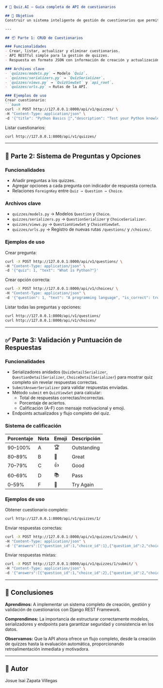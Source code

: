 ```markdown
# 🧠 Quiz.AI – Guía completa de API de cuestionarios

## 🎯 Objetivo
Construir un sistema inteligente de gestión de cuestionarios que permita crear quizzes, agregar preguntas y opciones, validar respuestas y obtener puntuación automática.

---

## 📦 Parte 1: CRUD de Cuestionarios

### Funcionalidades
- Crear, listar, actualizar y eliminar cuestionarios.
- API RESTful simple para la gestión de quizzes.
- Respuesta en formato JSON con información de creación y actualización.

### Archivos clave
- `quizzes/models.py` → Modelo `Quiz`.
- `quizzes/serializers.py` → `QuizSerializer`.
- `quizzes/views.py` → `QuizViewSet` y `api_root`.
- `quizzes/urls.py` → Rutas de la API.

### Ejemplos de uso
Crear cuestionario:
```bash
curl -X POST http://127.0.0.1:8000/api/v1/quizzes/ \
-H "Content-Type: application/json" \
-d '{"title": "Python Basics 🐍","description": "Test your Python knowledge"}'
```

Listar cuestionarios:
```bash
curl http://127.0.0.1:8000/api/v1/quizzes/
```

---

## 🔗 Parte 2: Sistema de Preguntas y Opciones

### Funcionalidades
- Añadir preguntas a los quizzes.
- Agregar opciones a cada pregunta con indicador de respuesta correcta.
- Relaciones `ForeignKey` entre `Quiz → Question → Choice`.

### Archivos clave
- `quizzes/models.py` → Modelos `Question` y `Choice`.
- `quizzes/serializers.py` → `QuestionSerializer` y `ChoiceSerializer`.
- `quizzes/views.py` → `QuestionViewSet` y `ChoiceViewSet`.
- `quizzes/urls.py` → Registro de nuevas rutas `/questions/` y `/choices/`.

### Ejemplos de uso
Crear pregunta:
```bash
curl -X POST http://127.0.0.1:8000/api/v1/questions/ \
-H "Content-Type: application/json" \
-d '{"quiz": 1, "text": "What is Python?"}'
```

Crear opción correcta:
```bash
curl -X POST http://127.0.0.1:8000/api/v1/choices/ \
-H "Content-Type: application/json" \
-d '{"question": 1, "text": "A programming language", "is_correct": true}'
```

Listar todas las preguntas y opciones:
```bash
curl http://127.0.0.1:8000/api/v1/questions/
curl http://127.0.0.1:8000/api/v1/choices/
```

---

## ✅ Parte 3: Validación y Puntuación de Respuestas

### Funcionalidades
- Serializadores anidados (`QuizDetailSerializer`, `QuestionDetailSerializer`, `ChoiceDetailSerializer`) para mostrar quiz completo sin revelar respuestas correctas.
- `SubmitAnswerSerializer` para validar respuestas enviadas.
- Método `submit` en `QuizViewSet` para calcular:
  - Total de respuestas correctas/incorrectas.
  - Porcentaje de aciertos.
  - Calificación (A–F) con mensaje motivacional y emoji.
- Endpoints actualizados y flujo completo del quiz.

### Sistema de calificación

| Porcentaje | Nota | Emoji | Descripción |
|------------|------|-------|-------------|
| 90–100%    | A    | 🏆    | Outstanding |
| 80–89%     | B    | 🎉    | Great       |
| 70–79%     | C    | 👍    | Good        |
| 60–69%     | D    | 📚    | Pass        |
| 0–59%      | F    | 💪    | Try Again   |

### Ejemplos de uso
Obtener cuestionario completo:
```bash
curl http://127.0.0.1:8000/api/v1/quizzes/1/
```

Enviar respuestas correctas:
```bash
curl -X POST http://127.0.0.1:8000/api/v1/quizzes/1/submit/ \
-H "Content-Type: application/json" \
-d '{"answers":[{"question_id":1,"choice_id":1},{"question_id":2,"choice_id":3}]}'
```

Enviar respuestas mixtas:
```bash
curl -X POST http://127.0.0.1:8000/api/v1/quizzes/1/submit/ \
-H "Content-Type: application/json" \
-d '{"answers":[{"question_id":1,"choice_id":2},{"question_id":2,"choice_id":3}]}'
```

---

## 🧩 Conclusiones

**Aprendimos:**
A implementar un sistema completo de creación, gestión y validación de cuestionarios con Django REST Framework.

**Comprendimos:**
La importancia de estructurar correctamente modelos, serializadores y endpoints para garantizar seguridad y consistencia en los datos.

**Observamos:**
Que la API ahora ofrece un flujo completo, desde la creación de quizzes hasta la evaluación automática, proporcionando retroalimentación inmediata y motivadora.

---

## 📝 Autor

Josue Isai Zapata Villegas
```
